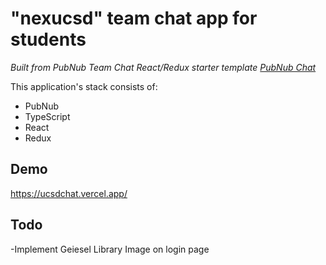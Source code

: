 # "nexucsd" team chat app for students

*Built from PubNub Team Chat React/Redux starter template*
*[PubNub Chat](https://github.com/pubnub/typescript-ref-app-team-chat)*

This application's stack consists of:

- PubNub
- TypeScript
- React
- Redux

## Demo ##

https://ucsdchat.vercel.app/

## Todo ##

-Implement Geiesel Library Image on login page



